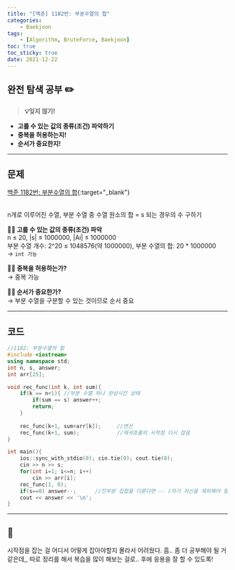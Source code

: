 ```yaml
---
title: "[백준] 1182번: 부분수열의 합"
categories:
    - Baekjoon
tags:
    - [Algorithm, BruteForce, Baekjoon]
toc: true
toc_sticky: true
date: 2021-12-22
---
```



## 완전 탐색 공부 ✏️


> **💡잊지 않기!**
- **고를 수 있는 값의 종류(조건) 파악하기**
- **중복을 허용하는지!**
- **순서가 중요한지!**


---

## 문제

[백준 1182번: 부분수열의 합](https://www.acmicpc.net/problem/1182){:target="_blank"}


<br>
n개로 이루어진 수열, 부분 수열 중 수열 원소의 합 = s 되는 경우의 수 구하기

<br>

**🎅🏻 고를 수 있는 값의 종류(조건) 파악**  
n ≤ 20, |s| ≤ 1000000, |Ai| ≤ 1000000  
부분 수열 개수: 2^20 ≤ 1048576(약 1000000), 부분 수열의 합: 20 * 1000000   
→ `int 가능`

**🎅🏻 중복을 허용하는가?**  
→ 중복 가능

**🎅🏻 순서가 중요한가?**  
→ 부분 수열을 구분할 수 있는 것이므로 순서 중요

---


## 코드

```cpp
//1182: 부분수열의 합
#include <iostream>
using namespace std;
int n, s, answer;
int arr[25];

void rec_func(int k, int sum){
    if(k == n+1){ //부분 수열 하나 완성시킨 상태
        if(sum == s) answer++;
        return;
    }
    
    rec_func(k+1, sum+arr[k]);     //연산
    rec_func(k+1, sum);            //재귀호출의 시작점 다시 잡음
}

int main(){
    ios::sync_with_stdio(0); cin.tie(0); cout.tie(0);
    cin >> n >> s;
    for(int i=1; i<=n; i++)
        cin >> arr[i];
    rec_func(1, 0);
    if(s==0) answer--;      //진부분 집합을 다룬다면 -- (자기 자신을 제외해야 함)
    cout << answer << '\n';
}


``` 

---


## 🍒
시작점을 잡는 걸 어디서 어떻게 잡아야할지 몰라서 어려웠다. 흠.. 좀 더 공부해야 될 거 같은데,, 따로 정리를 해서 복습을 많이 해보는 걸로.. 후에 응용을 잘 할 수 있도록!